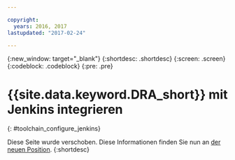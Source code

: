 ```yaml
---

copyright:
  years: 2016, 2017
lastupdated: "2017-02-24"

---
```


{:new_window: target="_blank"}
{:shortdesc: .shortdesc}
{:screen: .screen}
{:codeblock: .codeblock}
{:pre: .pre}

# {{site.data.keyword.DRA_short}} mit Jenkins integrieren
{: #toolchain_configure_jenkins}

Diese Seite wurde verschoben. Diese Informationen finden Sie nun an [der neuen Position](/docs/services/DevOpsInsights/insights_risk.html#integrate_jenkins).
{:shortdesc}

